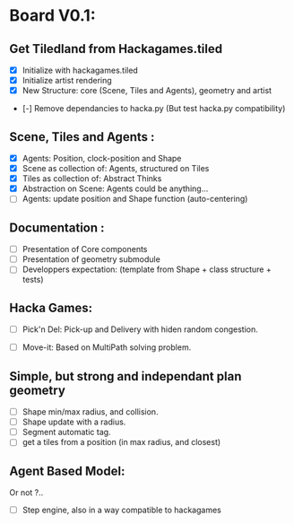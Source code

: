 # Board V0.1:

## Get Tiledland from Hackagames.tiled

- [x] Initialize with hackagames.tiled
- [x] Initialize artist rendering
- [x] New Structure: core (Scene, Tiles and Agents), geometry and artist
- [-] Remove dependancies to hacka.py (But test hacka.py compatibility)

## Scene, Tiles and Agents :

- [x] Agents: Position, clock-position and Shape
- [x] Scene as collection of: Agents, structured on Tiles
- [x] Tiles as collection of: Abstract Thinks
- [x] Abstraction on Scene: Agents could be anything...
- [ ] Agents: update position and Shape function (auto-centering) 

## Documentation :

- [ ] Presentation of Core components
- [ ] Presentation of geometry submodule
- [ ] Developpers expectation: (template from Shape + class structure + tests)

## Hacka Games: 

- [ ] Pick'n Del: Pick-up and Delivery with hiden random congestion.
- [ ] Move-it: Based on MultiPath solving problem.


## Simple, but strong and independant plan geometry

- [ ] Shape min/max radius, and collision.
- [ ] Shape update with a radius.
- [ ] Segment automatic tag.
- [ ] get a tiles from a position (in max radius, and closest)

## Agent Based Model:

Or not ?..

- [ ] Step engine, also in a way compatible to hackagames
 
